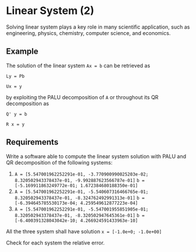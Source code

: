 # Linear System (2)

Solving linear system plays a key role in many scientific application, such as engineering, physics, chemistry, computer science, and economics. 

## Example 

The solution of the linear system `Ax = b` can be retrieved as

```text
Ly = Pb

Ux = y
```

by exploiting the PALU decomposition of `A` or throughout its QR decomposition as

```text
Q' y = b

R x = y
```

## Requirements

Write a software able to compute the linear system solution with PALU and QR decomposition of the following systems:

1. `A = [5.547001962252291e-01, -3.770900990025203e-02; 8.320502943378437e-01, -9.992887623566787e-01]`
   `b = [-5.169911863249772e-01; 1.672384680188350e-01]`
2. `A = [5.547001962252291e-01, -5.540607316466765e-01; 8.320502943378437e-01, -8.324762492991313e-01]`
   `b = [-6.394645785530173e-04; 4.259549612877223e-04]`
3. `A = [5.547001962252291e-01, -5.547001955851905e-01; 8.320502943378437e-01, -8.320502947645361e-01]`
   `b = [-6.400391328043042e-10; 4.266924591433963e-10]`

All the three system shall have solution
`x = [-1.0e+0; -1.0e+00]`

Check for each system the relative error.
